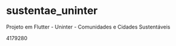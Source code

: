 # sustentae_uninter

Projeto em Flutter - Uninter - Comunidades e Cidades Sustentáveis

4179280
 
 
